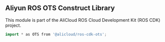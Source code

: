 ## Aliyun ROS OTS Construct Library

This module is part of the AliCloud ROS Cloud Development Kit (ROS CDK) project.

```go
import * as OTS from '@alicloud/ros-cdk-ots';
```
